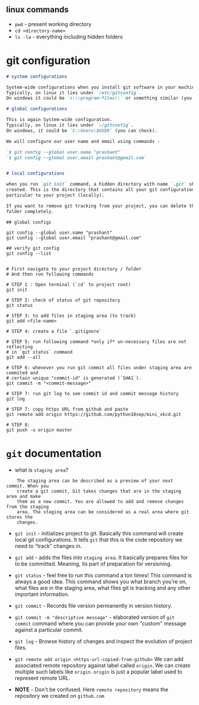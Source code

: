 ## linux commands

- `pwd` - present working directory
- `cd <directory-name>` 
- `ls -la` - everything including hidden folders

# git configuration

```markdown
# system configurations

System-wide configurations when you install git software in your machine.
Typically, on linux it lies under `/etc/gitconfig`.
On windows it could be `c:\\program-files\\` or something similar (you can check).

# global configurations

This is again System-wide configuration.
Typically, on linux it lies under `~/gitconfig`.
On windows, it could be `C:\Users\$USER` (you can check).

We will configure our user name and email using commands -

`$ git config --global user.name "prashant"`
`$ git config --global user.email prashant@gmail.com`


# local configurations

when you run `git init` command, a hidden directory with name `.git` should be 
created. This is the directory that contains all your git configurations 
particular to your project (locally).

If you want to remove git tracking from your project, you can delete this `.git`
folder completely.
```

```shell
## global configs

git config --global user.name "prashant"
git config --global user.email "prashant@gmail.com"

## verify git config
git config --list
```

```shell

# First navigate to your project directory / folder
# And then run following commands

# STEP 1 : Open terminal (`cd` to project root)
git init

# STEP 2: check of status of git repository
git status

# STEP 3: to add files in staging area (to track)
git add <file-name>

# STEP 4: create a file `.gitignore`

# STEP 5: run following command *only if* un-necessary files are not reflecting
# in `git status` command
git add --all

# STEP 6: whenever you run git commit all files under staging area are commited and
# certain unique "commit-id" is generated (`SHA1`).
git commit -m "<commit-message>"

# STEP 7: run git log to see commit id and commit message history
git log

# STEP 7: copy https URL from github and paste 
git remote add origin https://github.com/python10sep/mini_xkcd.git

# STEP 8:
git push -u origin master
```


# `git` documentation

- what is `staging area`?
```
    The staging area can be described as a preview of your next commit. When you
    create a git commit, Git takes changes that are in the staging area and make
    them as a new commit. You are allowed to add and remove changes from the staging
    area. The staging area can be considered as a real area where git stores the
    changes.
```

- `git init` - initializes project to git. Basically this command will create 
local git configurations. It tells `git` that this is the code repository we need
to "track" changes in.

- `git add` - adds the files into `staging area`. It basically prepares files for
to be committed. Meaning, its part of preparation for 
versioning.

- `git status` - feel free to run this command a ton times! 
This command is always a good idea. This command shows you what branch you're on, 
what files are in the staging area, what files git is tracking and any other 
important information.

- `git commit` - Records file version permanently in version history.

- `git commit -m "descriptive message"` - elaborated version of `git commit` 
command where you can provide your own "custom" message against
a particular commit.

- `git log` - Browse history of changes and inspect the evolution of project files.

- `git remote add origin <https-url-copied-from-github>`
We can add associated remote repository against label called `origin`.
We can create multiple such labels like `origin`.
`origin` is just a popular label used to represent remote URL.

- **NOTE** -
Don't be confused.
Here `remote repository` means the repository we created on `github.com`